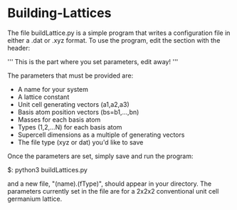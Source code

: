 # Building-Lattices

The file buildLattice.py is a simple program that writes a
configuration file in either a .dat or .xyz format. To use
the program, edit the section with the header:

''' This is the part where you set parameters, edit away! '''

The parameters that must be provided are:
- A name for your system
- A lattice constant
- Unit cell generating vectors (a1,a2,a3)
- Basis atom position vectors (bs=b1,...,bn)
- Masses for each basis atom
- Types (1,2,...N) for each basis atom
- Supercell dimensions as a multiple of generating vectors
- The file type (xyz or dat) you'd like to save

Once the parameters are set, simply save and run the program:

$: python3 buildLattices.py

and a new file, "(name).(fType)", should appear in your
directory. The parameters currently set in the file are
for a 2x2x2 conventional unit cell germanium lattice.

